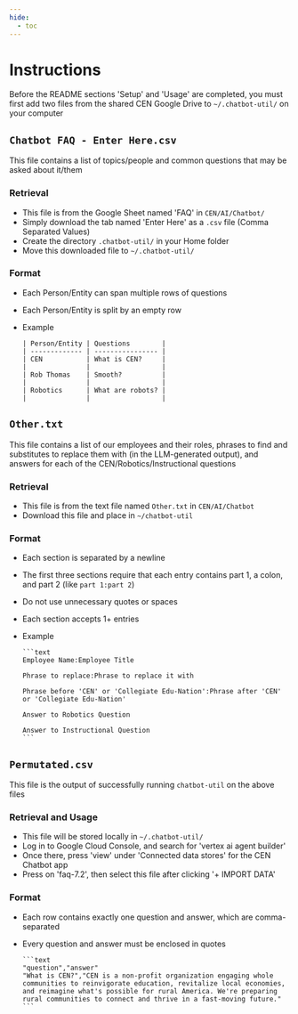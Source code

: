 ```yaml
---
hide:
  - toc
---
```


# Instructions

Before the README sections 'Setup' and 'Usage' are completed, you must first add two files from the shared CEN Google Drive to `~/.chatbot-util/` on your computer

## `Chatbot FAQ - Enter Here.csv`

This file contains a list of topics/people and common questions that may be asked about it/them

### Retrieval

- This file is from the Google Sheet named 'FAQ' in `CEN/AI/Chatbot/`
- Simply download the tab named 'Enter Here' as a `.csv` file (Comma Separated Values)
- Create the directory `.chatbot-util/` in your Home folder
- Move this downloaded file to `~/.chatbot-util/`

### Format

- Each Person/Entity can span multiple rows of questions
- Each Person/Entity is split by an empty row
- Example

      | Person/Entity | Questions        |
      | ------------- | ---------------- |
      | CEN           | What is CEN?     |
      |               |                  |
      | Rob Thomas    | Smooth?          |
      |               |                  |
      | Robotics      | What are robots? |
      |               |                  |

## `Other.txt`

This file contains a list of our employees and their roles, phrases to find and substitutes to replace them with (in the LLM-generated output), and answers for each of the CEN/Robotics/Instructional questions

### Retrieval

- This file is from the text file named `Other.txt` in `CEN/AI/Chatbot`
- Download this file and place in `~/chatbot-util`

### Format

- Each section is separated by a newline
- The first three sections require that each entry contains part 1, a colon, and part 2 (like `part 1:part 2`)
- Do not use unnecessary quotes or spaces
- Each section accepts 1+ entries
- Example

      ```text
      Employee Name:Employee Title

      Phrase to replace:Phrase to replace it with

      Phrase before 'CEN' or 'Collegiate Edu-Nation':Phrase after 'CEN' or 'Collegiate Edu-Nation'

      Answer to Robotics Question

      Answer to Instructional Question
      ```

## `Permutated.csv`

This file is the output of successfully running `chatbot-util` on the above files

### Retrieval and Usage

- This file will be stored locally in `~/.chatbot-util/`
- Log in to Google Cloud Console, and search for 'vertex ai agent builder'
- Once there, press 'view' under 'Connected data stores' for the CEN Chatbot app
- Press on 'faq-7.2', then select this file after clicking '+ IMPORT DATA'

### Format

- Each row contains exactly one question and answer, which are comma-separated
- Every question and answer must be enclosed in quotes

      ```text
      "question","answer"
      "What is CEN?","CEN is a non-profit organization engaging whole communities to reinvigorate education, revitalize local economies, and reimagine what's possible for rural America. We're preparing rural communities to connect and thrive in a fast-moving future."
      ```
